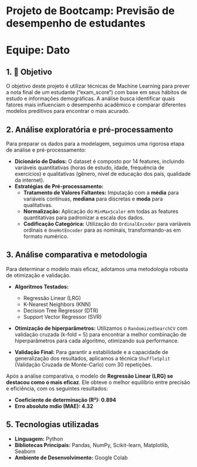 # Projeto de Bootcamp: Previsão de desempenho de estudantes
# Equipe: Dato

## 1. 🎯 Objetivo

O objetivo deste projeto é utilizar técnicas de Machine Learning para prever a nota final de um estudante (“exam_score“) com base em seus hábitos de estudo e informações demográficas. A análise busca identificar quais fatores mais influenciam o desempenho acadêmico e comparar diferentes modelos preditivos para encontrar o mais acurado.

## 2. Análise exploratória e pré-processamento

Para preparar os dados para a modelagem, seguimos uma rigorosa etapa de análise e pré-processamento:

* **Dicionário de Dados:** O dataset é composto por 14 features, incluindo variáveis quantitativas (horas de estudo, idade, frequência de exercícios) e qualitativas (gênero, nível de educação dos pais, qualidade da internet).
* **Estratégias de Pré-processamento:**
    * **Tratamento de Valores Faltantes:** Imputação com a **média** para variáveis contínuas, **mediana** para discretas e **moda** para qualitativas.
    * **Normalização:** Aplicação do `MinMaxScaler` em todas as features quantitativas para padronizar a escala dos dados.
    * **Codificação Categórica:** Utilização do `OrdinalEncoder` para variáveis ordinais e `OneHotEncoder` para as nominais, transformando-as em formato numérico.

## 3. Análise comparativa e metodologia

Para determinar o modelo mais eficaz, adotamos uma metodologia robusta de otimização e validação.

* **Algoritmos Testados:**
    * Regressão Linear (LRG)
    * K-Nearest Neighbors (KNN)
    * Decision Tree Regressor (DTR)
    * Support Vector Regressor (SVR)

* **Otimização de hiperparâmetros:** Utilizamos o `RandomizedSearchCV` com validação cruzada (k-fold = 5) para encontrar a melhor combinação de hiperparâmetros para cada algoritmo, otimizando sua performance.

* **Validação Final:** Para garantir a estabilidade e a capacidade de generalização dos resultados, aplicamos a técnica `ShuffleSplit` (Validação Cruzada de Monte-Carlo) com 30 repetições.

Após a análise comparativa, o modelo de **Regressão Linear (LRG) se destacou como o mais eficaz**. Ele obteve o melhor equilíbrio entre precisão e eficiência, com os seguintes resultados:

* **Coeficiente de determinação (R²): 0.894**
* **Erro absoluto mdio (MAE): 4.32**

## 5. Tecnologias utilizadas

* **Linguagem:** Python
* **Bibliotecas Principais:** Pandas, NumPy, Scikit-learn, Matplotlib, Seaborn
* **Ambiente de Desenvolvimento:** Google Colab
